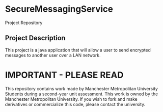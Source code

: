 # SecureMessagingService
Project Repository

## Project Description
This project is a java application that will allow a user to send encrypted messages to another user over a LAN network.

# IMPORTANT - PLEASE READ
This repository contains work made by Manchester Metropolitan University Students during a second-year unit assessment.
This work is owned by the Manchester Metropolitan University. If you wish to fork and make derivatives or commercialize this code, please contact the university.
